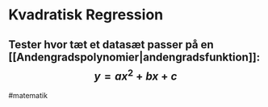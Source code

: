 # Kvadratisk Regression
Tester hvor tæt et datasæt passer på en [[Andengradspolynomier|andengradsfunktion]]:
$$y=ax^2+bx+c$$
---
#matematik 